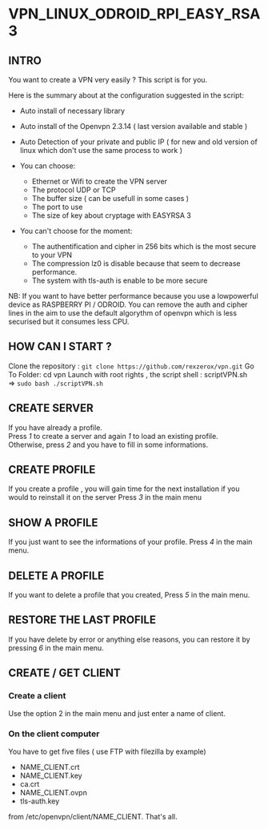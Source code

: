 # VPN_LINUX_ODROID_RPI_EASY_RSA3 #

## INTRO ##
You want to create a VPN very easily ? This script is for you.

Here is the summary about at the configuration suggested in the script:

- Auto install of necessary library
- Auto install of the Openvpn 2.3.14 ( last version available and stable )
- Auto Detection of your private and public IP ( for new and old version of linux which don't use the same process to work )


- You can choose:
	- Ethernet or Wifi to create the VPN server
	- The protocol UDP or TCP
	- The buffer size ( can be usefull in some cases )
	- The port to use
	- The size of key about cryptage with EASYRSA 3


- You can't choose for the moment:
	- The authentification and cipher in 256 bits which is the most secure to your VPN
	- The compression lz0 is disable because that seem to decrease performance.
	- The system with tls-auth is enable to be more secure

NB: If you want to have better performance because you use a lowpowerful device as RASPBERRY PI / ODROID. You can remove the auth and cipher lines in the aim to use the default algorythm of openvpn which is less securised but it consumes less CPU.

## HOW CAN I START ? ##
Clone the repository : `git clone https://github.com/rexzerox/vpn.git`
Go To Folder: cd vpn
Launch with root rights , the script shell : scriptVPN.sh     
=> `sudo bash ./scriptVPN.sh`


## CREATE SERVER ##
If you have already a profile.  
Press *1* to create a server and again *1* to load an existing profile.   
Otherwise, press *2* and you have to fill in some informations.

## CREATE PROFILE ##
If you create a profile , you will gain time for the next installation if you would to reinstall it on the server
Press *3* in the main menu

## SHOW A PROFILE ##
If you just want to see the informations of your profile. Press *4* in the main menu.

## DELETE A PROFILE ##
If you want to delete a profile that you created, Press *5* in the main menu.

## RESTORE THE LAST PROFILE ##
If you have delete by error or anything else reasons, you can restore it by pressing *6* in the main menu.


## CREATE / GET CLIENT ##
### Create a client ###
Use the option 2 in the main menu and just enter a name of client.

### On the client computer ###
You have to get five files ( use FTP with filezilla by example)
- NAME_CLIENT.crt
- NAME_CLIENT.key
- ca.crt
- NAME_CLIENT.ovpn
- tls-auth.key

from /etc/openvpn/client/NAME_CLIENT. That's all.
